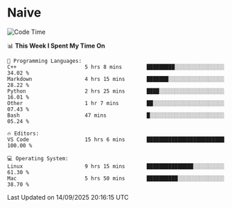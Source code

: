 # Naive
<!-- ## 日拱一卒，功不唐捐 -->
<!-- [![GitHub Streak](https://streak-stats.demolab.com/?user=XiaoXKKK)](https://git.io/streak-stats) -->
<!--START_SECTION:waka-->
![Code Time](http://img.shields.io/badge/Code%20Time-801%20hrs%2016%20mins-blue)

📊 **This Week I Spent My Time On** 

```text
💬 Programming Languages: 
C++                      5 hrs 8 mins        █████████░░░░░░░░░░░░░░░░   34.02 % 
Markdown                 4 hrs 15 mins       ███████░░░░░░░░░░░░░░░░░░   28.22 % 
Python                   2 hrs 25 mins       ████░░░░░░░░░░░░░░░░░░░░░   16.01 % 
Other                    1 hr 7 mins         ██░░░░░░░░░░░░░░░░░░░░░░░   07.43 % 
Bash                     47 mins             █░░░░░░░░░░░░░░░░░░░░░░░░   05.24 % 

🔥 Editors: 
VS Code                  15 hrs 6 mins       █████████████████████████   100.00 % 

💻 Operating System: 
Linux                    9 hrs 15 mins       ███████████████░░░░░░░░░░   61.30 % 
Mac                      5 hrs 50 mins       ██████████░░░░░░░░░░░░░░░   38.70 % 
```


 Last Updated on 14/09/2025 20:16:15 UTC
<!--END_SECTION:waka-->
